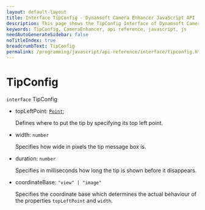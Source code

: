 ```yaml
---
layout: default-layout
title: Interface TipConfig - Dynamsoft Camera Enhancer JavaScript API
description: This page shows the TipConfig Interface of Dynamsoft Camera Enhancer JavaScript SDK.
keywords: TipConfig, CameraEnhancer, api reference, javascript, js
needAutoGenerateSidebar: false
noTitleIndex: true
breadcrumbText: TipConfig
permalink: /programming/javascript/api-reference/interface/tipconfig.html
---
```


# TipConfig

`interface` TipConfig

* topLeftPoint: [`Point`](point.md);

  Defines where to put the tip by specifying its top left point.

* width: `number`
  
  Specifies how wide in pixels the tip message box is.

* duration: `number`
  
  Specifies in milliseconds how long the tip is shown before it disappears.

* coordinateBase: `"view" | "image"`
  
  Specifies the coordinate base which determines the actual behaviour of the properties `topLeftPoint` and `width`.
  
